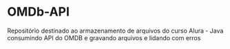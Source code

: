 # OMDb-API
Repositório destinado ao armazenamento de arquivos do curso Alura - Java consumindo API do OMDB e gravando arquivos e lidando com erros
